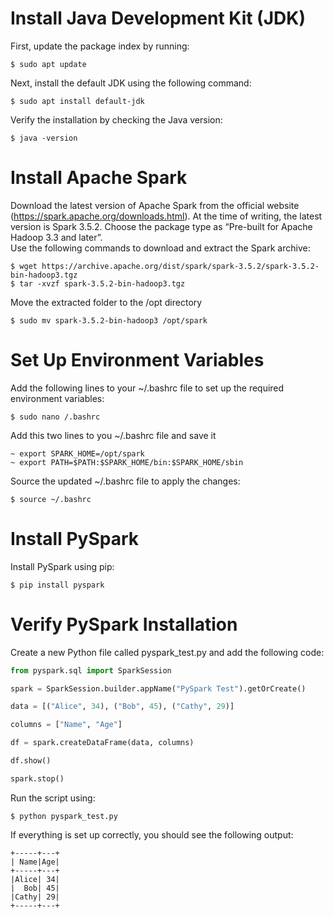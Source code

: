 #  Install Java Development Kit (JDK)
First, update the package index by running:
```
$ sudo apt update
```
Next, install the default JDK using the following command:
```
$ sudo apt install default-jdk
```
Verify the installation by checking the Java version:
```
$ java -version
```
# Install Apache Spark
Download the latest version of Apache Spark from the official website (https://spark.apache.org/downloads.html). At the time of writing, the latest version is Spark 3.5.2. Choose the package type as “Pre-built for Apache Hadoop 3.3 and later”. <br>
Use the following commands to download and extract the Spark archive:
```
$ wget https://archive.apache.org/dist/spark/spark-3.5.2/spark-3.5.2-bin-hadoop3.tgz
$ tar -xvzf spark-3.5.2-bin-hadoop3.tgz
```
Move the extracted folder to the /opt directory
```
$ sudo mv spark-3.5.2-bin-hadoop3 /opt/spark
```
#  Set Up Environment Variables
Add the following lines to your ~/.bashrc file to set up the required environment variables:
```
$ sudo nano /.bashrc
```
Add this two lines to you ~/.bashrc file and save it
```
~ export SPARK_HOME=/opt/spark
~ export PATH=$PATH:$SPARK_HOME/bin:$SPARK_HOME/sbin
```
Source the updated ~/.bashrc file to apply the changes:
```
$ source ~/.bashrc
```
#  Install PySpark
Install PySpark using pip:
```
$ pip install pyspark
```
# Verify PySpark Installation
Create a new Python file called pyspark_test.py and add the following code:
```python
from pyspark.sql import SparkSession

spark = SparkSession.builder.appName("PySpark Test").getOrCreate()

data = [("Alice", 34), ("Bob", 45), ("Cathy", 29)]

columns = ["Name", "Age"]

df = spark.createDataFrame(data, columns)

df.show()

spark.stop()
```
Run the script using:
```
$ python pyspark_test.py
```
If everything is set up correctly, you should see the following output:
```
+-----+---+
| Name|Age|
+-----+---+
|Alice| 34|
|  Bob| 45|
|Cathy| 29|
+-----+---+
```

